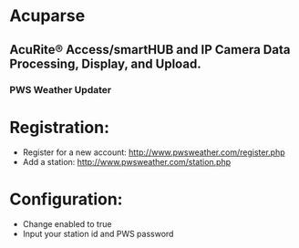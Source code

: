 # Acuparse
## AcuRite®‎ Access/smartHUB and IP Camera Data Processing, Display, and Upload.
### PWS Weather Updater

# Registration:
* Register for a new account: http://www.pwsweather.com/register.php
* Add a station: http://www.pwsweather.com/station.php

# Configuration:
* Change enabled to true
* Input your station id and PWS password
